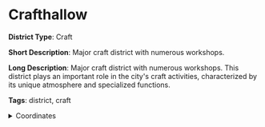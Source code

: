 # Crafthallow

**District Type**: Craft

**Short Description**: Major craft district with numerous workshops.

**Long Description**: Major craft district with numerous workshops. This district plays an important role in the city's craft activities, characterized by its unique atmosphere and specialized functions.

**Tags**: district, craft

<details>
<summary>Coordinates</summary>

- [6381,3422]
- [6387,4652]
- [6451,4718]
- [7685,4706]
- [7707,4584]
- [7755,4484]
- [7729,4324]
- [7531,4360]
- [7523,4390]
- [7459,4400]
- [7439,4382]
- [7315,4404]
- [7279,4308]
- [7263,4158]
- [7299,4150]
- [7303,4098]
- [7265,3972]
- [7231,3960]
- [7199,3734]
- [7255,3604]
- [7313,3534]
- [7279,3494]
- [7037,3376]
- [6981,3348]
- [6917,3328]
- [6891,3346]
- [6775,3286]
- [6645,3122]
- [6491,3240]
- [6503,3310]
- [6469,3392]

</details>
